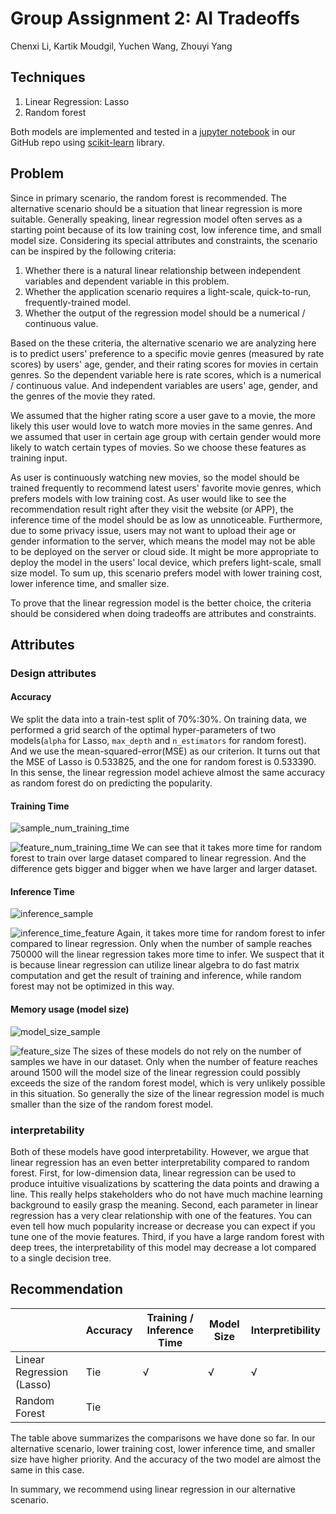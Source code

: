# Group Assignment 2: AI Tradeoffs

Chenxi Li, Kartik Moudgil, Yuchen Wang, Zhouyi Yang

## Techniques

1. Linear Regression: Lasso
2. Random forest

Both models are implemented and tested in a [jupyter notebook](https://github.com/Zhouyiy/17645GroupProjectTeamA/blob/master/movieRecommend/model/rate-prediction/alternative_scenario.ipynb) in our GitHub repo using [scikit-learn](https://scikit-learn.org/stable/) library.

## Problem

Since in primary scenario, the random forest is recommended. The alternative scenario should be a situation that linear regression is more suitable.
Generally speaking, linear regression model often serves as a starting point because of its low training cost, low inference time, and small model size. Considering its special attributes and constraints, the scenario can be inspired by the following criteria:
1. Whether there is a natural linear relationship between independent variables and dependent variable in this problem.
2. Whether the application scenario requires a light-scale, quick-to-run, frequently-trained model.
3. Whether the output of the regression model should be a numerical / continuous value.

Based on the these criteria, the alternative scenario we are analyzing here is to predict users' preference to a specific movie genres (measured by rate scores) by users' age, gender, and their rating scores for movies in certain genres. So the dependent variable here is rate scores, which is a numerical / continuous value. And independent variables are users' age, gender, and the genres of the movie they rated.

We assumed that the higher rating score a user gave to a movie, the more likely this user would love to watch more movies in the same genres. And we assumed that user in certain age group with certain gender would more likely to watch certain types of movies. So we choose these features as training input.

As user is continuously watching new movies, so the model should be trained frequently to recommend latest users' favorite movie genres, which prefers models with low training cost. As user would like to see the recommendation result right after they visit the website (or APP), the inference time of the model should be as low as unnoticeable. Furthermore, due to some privacy issue, users may not want to upload their age or gender information to the server, which means the model may not be able to be deployed on the server or cloud side. It might be more appropriate to deploy the model in the users' local device, which prefers light-scale, small size model. To sum up, this scenario prefers model with lower training cost, lower inference time, and smaller size.

To prove that the linear regression model is the better choice, the criteria should be considered when doing tradeoffs are attributes and constraints.

## Attributes
### Design attributes
#### Accuracy
We split the data into a train-test split of 70%:30%. On training data, we performed a grid search of the optimal hyper-parameters of two models(`alpha` for Lasso, `max_depth` and `n_estimators` for random forest). And we use the mean-squared-error(MSE) as our criterion. It turns out that the MSE of Lasso is 0.533825, and the one for random forest is 0.533390. In this sense, the linear regression model achieve almost the same accuracy as random forest do on predicting the popularity.
#### Training Time
![sample_num_training_time](./images/sample_training.png)

![feature_num_training_time](./images/feature_training.png)
We can see that it takes more time for random forest to train over large dataset compared to linear regression. And the difference gets bigger and bigger when we have larger and larger dataset.

#### Inference Time
![inference_sample](./images/sample_inference.png)

![inference_time_feature](./images/feature_inference.png)
Again, it takes more time for random forest to infer compared to linear regression. Only when the number of sample reaches 750000 will the linear regression takes more time to infer. We suspect that it is because linear regression can utilize linear algebra to do fast matrix computation and get the result of training and inference, while random forest may not be optimized in this way.

#### Memory usage (model size)
![model_size_sample](./images/sample_size.png)

![feature_size](./images/feature_size.png)
The sizes of these models do not rely on the number of samples we have in our dataset. Only when the number of feature reaches around 1500 will the model size of the linear regression could possibly exceeds the size of the random forest model, which is very unlikely possible in this situation. So generally the size of the linear regression model is much smaller than the size of the random forest model.


### interpretability

Both of these models have good interpretability. However, we argue that linear regression has an even better interpretability compared to random forest. First, for low-dimension data, linear regression can be used to produce intuitive visualizations by scattering the data points and drawing a line. This really helps stakeholders who do not have much machine learning background to easily grasp the meaning. Second, each parameter in linear regression has a very clear relationship with one of the features. You can even tell how much popularity increase or decrease you can expect if you tune one of the movie features. Third, if you have a large random forest with deep trees, the interpretability of this model may decrease a lot compared to a single decision tree.

## Recommendation

|                           | Accuracy | Training / Inference Time | Model Size | Interpretibility  |
| ------------------------- | -------- | ------------------------- | ---------- | ----------------  |
| Linear Regression (Lasso) | Tie       | √                         | √          | √                |
| Random Forest             | Tie        |                           |            |                  |

The table above summarizes the comparisons we have done so far. In our alternative scenario, lower training cost, lower inference time, and smaller size have higher priority. And the accuracy of the two model are almost the same in this case.

In summary, we recommend using linear regression in our alternative scenario.
